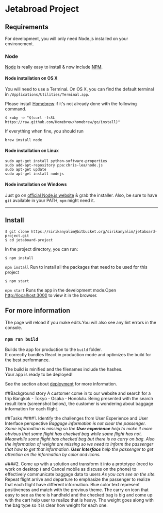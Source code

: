 # Jetabroad Project 

## Requirements

For development, you will only need Node.js installed on your environement.

### Node

[Node](http://nodejs.org/) is really easy to install & now include [NPM](https://npmjs.org/).

#### Node installation on OS X

You will need to use a Terminal. On OS X, you can find the default terminal in
`/Applications/Utilities/Terminal.app`.

Please install [Homebrew](http://brew.sh/) if it's not already done with the following command.

    $ ruby -e "$(curl -fsSL https://raw.github.com/Homebrew/homebrew/go/install)"

If everything when fine, you should run

    brew install node

#### Node installation on Linux

    sudo apt-get install python-software-properties
    sudo add-apt-repository ppa:chris-lea/node.js
    sudo apt-get update
    sudo apt-get install nodejs

#### Node installation on Windows

Just go on [official Node.js website](http://nodejs.org/) & grab the installer.
Also, be sure to have `git` available in your PATH, `npm` might need it.

---

## Install

    $ git clone https://sirikanyalim@bitbucket.org/sirikanyalim/jetaboard-project.git
    $ cd jetaboard-project
    
    
In the project directory, you can run:

    $ npm install
`npm install` Run to install all the packages that need to be used for this project 
    
    $ npm start
`npm start` Runs the app in the development mode.Open [http://localhost:3000](http://localhost:3000) to view it in the browser.




## For more information
The page will reload if you make edits.You will also see any lint errors in the console.

### `npm run build`

Builds the app for production to the `build` folder.<br>
It correctly bundles React in production mode and optimizes the build for the best performance.

The build is minified and the filenames include the hashes.<br>
Your app is ready to be deployed!

See the section about [deployment](https://facebook.github.io/create-react-app/docs/deployment) for more information.


##Background story
A customer come in to our website and search for a trip  Bangkok - Tokyo - Osaka - Honolulu. Being presented with the search result item (screenshot below), the customer is wondering about baggage information for each flight.

##Tasks
####1. Identify the challenges from User Experience and User Interface perspective
*Baggage information is not clear the passenger. Some information is missing so the **User experience** help to make it more obvious that some flight has checked bag while some flight has not. Meanwhile some flight has checked bag but there is no carry on bag.
 Also the information of weight are missing so we need to inform the passenger that how to get that information. **User Interface** help the passenger to get attention on the information by color and icons.* 

####2. Come up with a solution and transform it into a prototype (need to work on desktop ( and Cancel mobile as discuss on the phone) to effectively communicate baggage data to users
*As you can see on the site.* Repeat flight arrive and departure to emphasize the passenger to realize that each flight have different information.
Blue color text represent positiveness and match with the previous theme. The carry on icon that easy to see as there is handheld and the checked bag is big and come up with the cart help user to realize that is heavy. The weight goes along with the bag type so it is clear how weight for each one.
